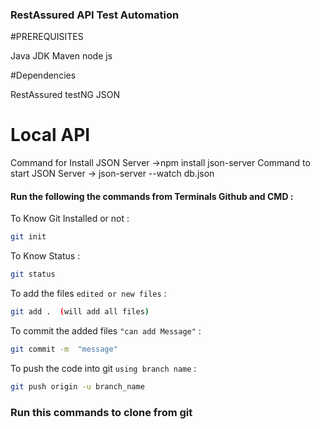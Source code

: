 ### RestAssured API Test Automation

#PREREQUISITES

Java JDK
Maven
node js

#Dependencies

RestAssured
testNG
JSON

# Local API

Command for Install JSON Server ->npm install json-server
Command to start JSON Server -> json-server --watch db.json


#### Run the following the commands from Terminals Github and CMD :

To Know Git Installed or not :

```sh
git init
```

To Know Status :

```sh
git status
```


To add the files  `edited or new files` :

```sh
git add .  (will add all files)
```

To commit the added files `"can add Message"` :

```sh
git commit -m  "message"
```

To push the code into git `using branch name` :

```sh
git push origin -u branch_name
```

### Run this commands to clone from git
